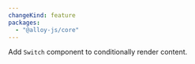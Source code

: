```yaml
---
changeKind: feature
packages:
  - "@alloy-js/core"
---
```


Add `Switch` component to conditionally render content.